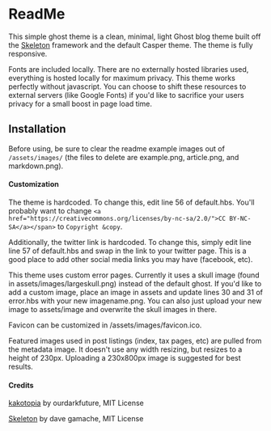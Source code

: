 # ReadMe

This simple ghost theme is a clean, minimal, light Ghost blog theme built off the [Skeleton](http://getskeleton.com/) framework and the default Casper theme. The theme is fully responsive.

Fonts are included locally. There are no externally hosted libraries used, everything is hosted locally for maximum privacy. This theme works perfectly without javascript. You can choose to shift these resources to external servers (like Google Fonts) if you'd like to sacrifice your users privacy for a small boost in page load time.

## Installation

Before using, be sure to clear the readme example images out of `/assets/images/` (the files to delete are example.png, article.png, and markdown.png).

#### Customization

The theme is hardcoded. To change this, edit line 56 of default.hbs. You'll probably want to change `<a href="https://creativecommons.org/licenses/by-nc-sa/2.0/">CC BY-NC-SA</a></span>` to `Copyright &copy`.

Additionally, the twitter link is hardcoded. To change this, simply edit line line 57 of default.hbs and swap in the link to your twitter page. This is a good place to add other social media links you may have (facebook, etc).

This theme uses custom error pages. Currently it uses a skull image (found in assets/images/largeskull.png) instead of the default ghost. If you'd like to add a custom image, place an image in assets and update lines 30 and 31 of error.hbs with your new imagename.png. You can also just upload your new image to assets/image and overwrite the skull images in there.

Favicon can be customized in /assets/images/favicon.ico.

Featured images used in post listings (index, tax pages, etc) are pulled from the metadata image. It doesn't use any width resizing, but resizes to a height of 230px. Uploading a 230x800px image is suggested for best results.

#### Credits
[kakotopia](https://github.com/ourdarkfuture/kakotopia) by ourdarkfuture, MIT License

[Skeleton](https://github.com/dhg/Skeleton) by dave gamache, MIT License

